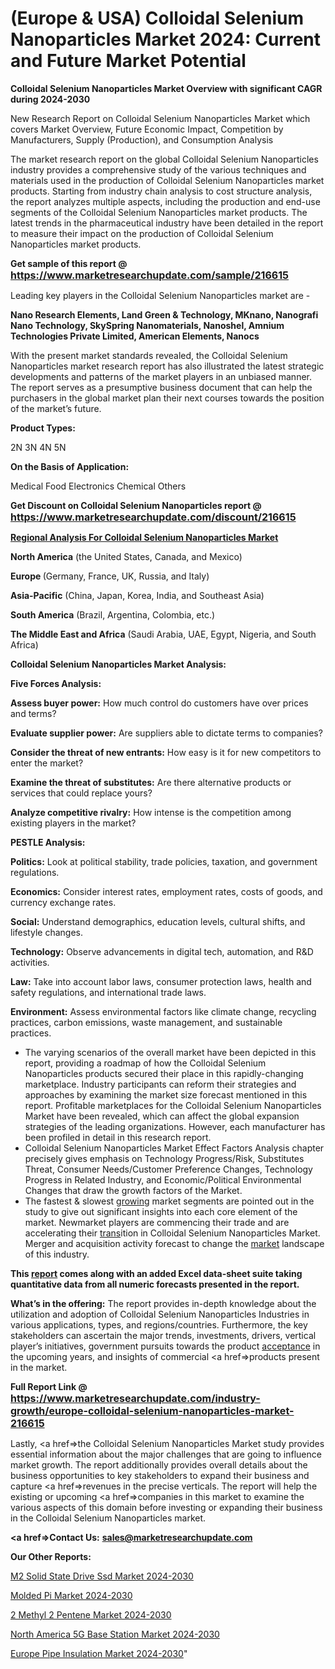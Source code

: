# (Europe & USA) Colloidal Selenium Nanoparticles Market 2024: Current and Future Market Potential

<strong>Colloidal Selenium Nanoparticles Market Overview with significant CAGR during 2024-2030</strong>

New Research Report on Colloidal Selenium Nanoparticles Market which covers Market Overview, Future Economic Impact, Competition by Manufacturers, Supply (Production), and Consumption Analysis

The market research report on the global Colloidal Selenium Nanoparticles industry provides a comprehensive study of the various techniques and materials used in the production of Colloidal Selenium Nanoparticles market products. Starting from industry chain analysis to cost structure analysis, the report analyzes multiple aspects, including the production and end-use segments of the Colloidal Selenium Nanoparticles market products. The latest trends in the pharmaceutical industry have been detailed in the report to measure their impact on the production of Colloidal Selenium Nanoparticles market products.

<strong>Get sample of this report @ <a href=https://www.marketresearchupdate.com/sample/216615><font size=3 color=#0000ff>https://www.marketresearchupdate.com/sample/216615</font></a></strong>

Leading key players in the Colloidal Selenium Nanoparticles market are -

<strong>Nano Research Elements, Land Green & Technology, MKnano, Nanografi Nano Technology, SkySpring Nanomaterials, Nanoshel, Amnium Technologies Private Limited, American Elements, Nanocs</strong>

With the present market standards revealed, the Colloidal Selenium Nanoparticles market research report has also illustrated the latest strategic developments and patterns of the market players in an unbiased manner. The report serves as a presumptive business document that can help the purchasers in the global market plan their next courses towards the position of the market’s future.

<strong>Product Types:</strong>

2N
3N
4N
5N

<strong>On the Basis of Application:</strong>

Medical
Food
Electronics
Chemical
Others

<strong>Get Discount on Colloidal Selenium Nanoparticles report @ <a href=https://www.marketresearchupdate.com/discount/216615><font size=3 color=#0000ff>https://www.marketresearchupdate.com/discount/216615</font></a></strong>

<strong><u><b>Regional Analysis For Colloidal Selenium Nanoparticles Market</b></u></strong>

<strong><b>North America</b></strong> (the United States, Canada, and Mexico)

<strong><b>Europe </b></strong>(Germany, France, UK, Russia, and Italy)

<strong><b>Asia-Pacific</b></strong> (China, Japan, Korea, India, and Southeast Asia)

<strong><b>South America</b></strong> (Brazil, Argentina, Colombia, etc.)

<strong><b>The Middle East and Africa</b></strong> (Saudi Arabia, UAE, Egypt, Nigeria, and South Africa)

<strong>Colloidal Selenium Nanoparticles Market Analysis:</strong>

<strong>Five Forces Analysis:</strong>

<strong>Assess buyer power:</strong> How much control do customers have over prices and terms?

<strong>Evaluate supplier power:</strong> Are suppliers able to dictate terms to companies?

<strong>Consider the threat of new entrants:</strong> How easy is it for new competitors to enter the market?

<strong>Examine the threat of substitutes:</strong> Are there alternative products or services that could replace yours?

<strong>Analyze competitive rivalry:</strong> How intense is the competition among existing players in the market?

<strong>PESTLE Analysis:</strong>

<strong>Politics:</strong> Look at political stability, trade policies, taxation, and government regulations.

<strong>Economics:</strong> Consider interest rates, employment rates, costs of goods, and currency exchange rates.

<strong>Social:</strong> Understand demographics, education levels, cultural shifts, and lifestyle changes.

<strong>Technology:</strong> Observe advancements in digital tech, automation, and R&D activities.

<strong>Law:</strong> Take into account labor laws, consumer protection laws, health and safety regulations, and international trade laws.

<strong>Environment:</strong> Assess environmental factors like climate change, recycling practices, carbon emissions, waste management, and sustainable practices.

<ul>
  <li>The varying scenarios of the overall market have been depicted in this report, providing a roadmap of how the Colloidal Selenium Nanoparticles products secured their place in this rapidly-changing marketplace. Industry participants can reform their strategies and approaches by examining the market size forecast mentioned in this report. Profitable marketplaces for the Colloidal Selenium Nanoparticles Market have been revealed, which can affect the global expansion strategies of the leading organizations. However, each manufacturer has been profiled in detail in this research report.</li>
  <li>Colloidal Selenium Nanoparticles Market Effect Factors Analysis chapter precisely gives emphasis on Technology Progress/Risk, Substitutes Threat, Consumer Needs/Customer Preference Changes, Technology Progress in Related Industry, and Economic/Political Environmental Changes that draw the growth factors of the Market.</li>
  <li>The fastest &amp; slowest <a href=ASDF991299>growing</a> market segments are pointed out in the study to give out significant insights into each core element of the market. Newmarket players are commencing their trade and are accelerating their <a href=>trans</a>ition in Colloidal Selenium Nanoparticles Market. Merger and acquisition activity forecast to change the <a href=>market</a> landscape of this industry.</li>
</ul>
<strong>This <a href=>report</a> comes along with an added Excel data-sheet suite taking quantitative data from all numeric forecasts presented in the report.</strong>

<strong>What’s in the offering:</strong> The report provides in-depth knowledge about the utilization and adoption of Colloidal Selenium Nanoparticles Industries in various applications, types, and regions/countries. Furthermore, the key stakeholders can ascertain the major trends, investments, drivers, vertical player’s initiatives, government pursuits towards the product <a href=ASDF881288>acceptance</a> in the upcoming years, and insights of commercial <a href=>products</a> present in the market.

<strong>Full Report Link @ <a href=https://www.marketresearchupdate.com/industry-growth/europe-colloidal-selenium-nanoparticles-market-216615><font size=3 color=#0000ff>https://www.marketresearchupdate.com/industry-growth/europe-colloidal-selenium-nanoparticles-market-216615</font></a></strong>

Lastly, <a href=>the</a> Colloidal Selenium Nanoparticles Market study provides essential information about the major challenges that are going to influence market growth. The report additionally provides overall details about the business opportunities to key stakeholders to expand their business and capture <a href=>revenues</a> in the precise verticals. The report will help the existing or upcoming <a href=>companies</a> in this market to examine the various aspects of this domain before investing or expanding their business in the Colloidal Selenium Nanoparticles market.

<strong><a href=><strong>Contact Us:</strong></a></strong>
<strong>sales@marketresearchupdate.com</strong>

<strong>Our Other Reports:</strong>

<a href=https://www.linkedin.com/pulse/m2-solid-state-drive-ssd-market-size-growth-set>M2 Solid State Drive Ssd Market 2024-2030</a>

<a href=https://www.linkedin.com/pulse/molded-pi-market-report-2023-top-company-trends>Molded Pi Market 2024-2030</a>

<a href=https://www.linkedin.com/pulse/2-methyl-2-pentene-market-size-industry-growth>2 Methyl 2 Pentene Market 2024-2030</a>

<a href=https://www.linkedin.com/pulse/north-america-5g-base-station-market-growth-possibilities-irfxf/>North America 5G Base Station Market 2024-2030</a>

<a href=https://www.linkedin.com/pulse/europe-pipe-insulation-market-research-report-2023-lswuc/>Europe Pipe Insulation Market 2024-2030</a>"
